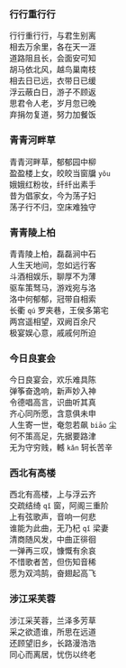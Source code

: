 ### 行行重行行    
行行重行行，与君生别离  
相去万余里，各在天一涯  
道路阻且长，会面安可知  
胡马依北风，越鸟巢南枝  
相去日已远，衣带日已缓  
浮云蔽白日，游子不顾返  
思君令人老，岁月忽已晚  
弃捐勿复道，努力加餐饭  
  
### 青青河畔草
青青河畔草，郁郁园中柳  
盈盈楼上女，皎皎当窗牖 `yǒu`    
娥娥红粉妆，纤纤出素手  
昔为倡家女，今为荡子妇  
荡子行不归，空床难独守  

### 青青陵上柏
青青陵上柏，磊磊涧中石  
人生天地间，忽如远行客  
斗酒相娱乐，聊厚不为薄  
驱车策驽马，游戏宛与洛  
洛中何郁郁，冠带自相索  
长衢 `qú` 罗夹巷，王侯多第宅  
两宫遥相望，双阙百余尺  
极宴娱心意，戚戚何所迫  

### 今日良宴会
今日良宴会，欢乐难具陈  
弹筝奋逸响，新声妙入神  
令德唱高言，识曲听其真  
齐心同所愿，含意俱未申  
人生寄一世，奄忽若飙 `biāo` 尘  
何不策高足，先据要路津  
无为守穷贱，轗 `kǎn` 轲长苦辛  

### 西北有高楼
西北有高楼，上与浮云齐  
交疏结绮 `qǐ` 窗，阿阁三重阶  
上有弦歌声，音响一何悲  
谁能为此曲，无乃杞 `qǐ` 梁妻  
清商随风发，中曲正徘徊  
一弹再三叹，慷慨有余哀  
不惜歌者苦，但伤知音稀  
愿为双鸿鹄，奋翅起高飞  

### 涉江采芙蓉
涉江采芙蓉，兰泽多芳草  
采之欲遗谁，所思在远道  
还顾望旧乡，长路漫浩浩  
同心而离居，忧伤以终老  